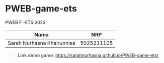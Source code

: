 # PWEB-game-ets

PWEB F -ETS 2023

| Nama | NRP |
| ------ | ------ |
| Sarah Nurhasna Khairunnisa | 5025211105 |

> **Link demo game**: https://sarahnurhasna.github.io/PWEB-game-ets/
